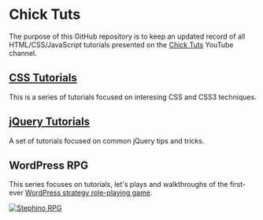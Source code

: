 # Chick Tuts

The purpose of this GitHub repository is to keep an updated record of all 
HTML/CSS/JavaScript tutorials presented on the 
[Chick Tuts](https://www.youtube.com/channel/UCW8P-wFVQvnh-TlsVobUpYA) YouTube
channel.

## [CSS Tutorials](https://stephino.github.io/toc/css)
This is a series of tutorials focused on interesing CSS and CSS3 techniques.

## [jQuery Tutorials](https://stephino.github.io/toc/jquery)
A set of tutorials focused on common jQuery tips and tricks.

## WordPress RPG
This series focuses on tutorials, let's plays and walkthroughs of the first-ever
[WordPress strategy role-playing game](https://wordpress.org/plugins/stephino-rpg).

[![Stephino RPG](https://img.youtube.com/vi/Uiqfjt7c8VU/0.jpg)](https://youtu.be/Uiqfjt7c8VU)
